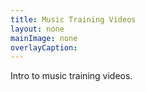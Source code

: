 ```yaml
---
title: Music Training Videos
layout: none
mainImage: none
overlayCaption: 
---
```

Intro to music training videos.
